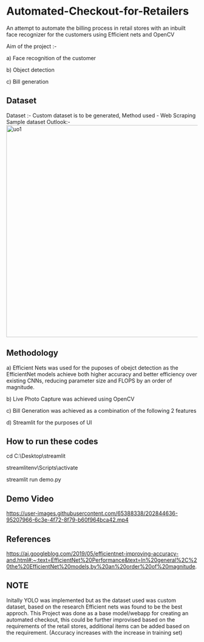 
# Automated-Checkout-for-Retailers

An attempt to automate the billing process in retail stores with an inbuilt face recognizer for the customers using Efficient nets and OpenCV

Aim of the project :- 

a)  Face recognition of the customer

b)  Object detection

c)  Bill generation

## Dataset

Dataset :- 
Custom dataset is to be generated, Method used - Web Scraping
Sample dataset Outlook:-
<img width="558" alt="uo1" src="https://user-images.githubusercontent.com/65388338/196435731-569ebb93-e52c-486d-8eca-f8a403cde971.PNG">


## Methodology

a) Efficient Nets was used for the puposes of obejct detection as the EfficientNet models achieve both higher accuracy and better efficiency over existing CNNs, reducing parameter size and FLOPS by an order of magnitude.

b) Live Photo Capture was achieved using OpenCV

c) Bill Generation was achieved as a combination of the following 2 features

d) Streamlit for the purposes of UI

## How to run these codes

cd C:\Desktop\streamlit

streamlitenv\Scripts\activate

streamlit run demo.py

## Demo Video
https://user-images.githubusercontent.com/65388338/202844636-95207966-6c3e-4f72-8f79-b60f964bca42.mp4


## References

https://ai.googleblog.com/2019/05/efficientnet-improving-accuracy-and.html#:~:text=EfficientNet%20Performance&text=In%20general%2C%20the%20EfficientNet%20models,by%20an%20order%20of%20magnitude.

## NOTE 
Initally YOLO was implemented but as the dataset used was custom dataset, based on the research Efficient nets was found to be the best approch.
This Project was done as a base model/webapp for creating an automated checkout, this could be further improvised based on the requirements of the retail stores, additional items can be added based on the requirement.
(Accuracy increases with the increase in training set)
